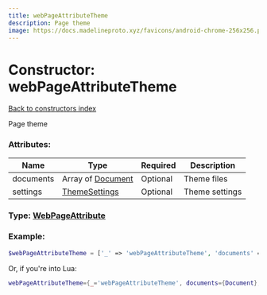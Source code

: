 ```yaml
---
title: webPageAttributeTheme
description: Page theme
image: https://docs.madelineproto.xyz/favicons/android-chrome-256x256.png
---
```

# Constructor: webPageAttributeTheme  
[Back to constructors index](index.md)



Page theme

### Attributes:

| Name     |    Type       | Required | Description |
|----------|---------------|----------|-------------|
|documents|Array of [Document](../types/Document.md) | Optional|Theme files|
|settings|[ThemeSettings](../types/ThemeSettings.md) | Optional|Theme settings|



### Type: [WebPageAttribute](../types/WebPageAttribute.md)


### Example:

```php
$webPageAttributeTheme = ['_' => 'webPageAttributeTheme', 'documents' => [Document, Document], 'settings' => ThemeSettings];
```  


Or, if you're into Lua:

```lua
webPageAttributeTheme={_='webPageAttributeTheme', documents={Document}, settings=ThemeSettings}

```


